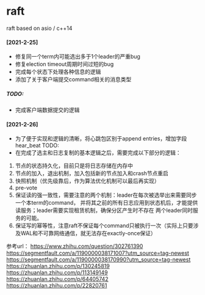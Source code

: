 # raft
raft based on asio / c++14

#### [2021-2-25]
* 修复同一个term内可能选出多于1个leader的严重bug
* 修复election timeout周期时间过短的bug
* 完成每个状态下处理各种信息的逻辑
* 添加了关于客户端提交command相关的消息类型

##### TODO:
* 完成客户端数据提交的逻辑

#### [2021-2-26]
* 为了便于实现和逻辑的清晰，将心跳包区别于append entries，增加字段hear_beat
TODO:
* 在完成了选主和日志复制的基本逻辑之后，需要完成以下部分的逻辑：
1. 节点的状态持久化，目前只是将日志存储在内存中
2. 节点的加入，退出机制，加入包括新的节点加入和crash节点重启
3. 快照机制（优先级靠后，作为算法优化机制可以最后再实现）
4. pre-vote
5. 保证读的强一致性，需要注意的两个机制：leader在每次被选举出来需要同步一个本term的command，
并将其之前的所有日志应用到状态机后，才能提供读服务；leader需要实现租赁机制，确保分区产生时不存在
两个leader同时服务的可能。
6. 保证写的幂等性，注意raft不保证每个command只被执行一次（实际上只要涉及WAL和不可靠网络通信，就无法存在exactly-once保证）

参考url：
https://www.zhihu.com/question/302761390
https://segmentfault.com/a/1190000038171007?utm_source=tag-newest
https://segmentfault.com/a/1190000038170990?utm_source=tag-newest
https://zhuanlan.zhihu.com/p/130245819
https://zhuanlan.zhihu.com/p/113149149
https://zhuanlan.zhihu.com/p/64405742
https://zhuanlan.zhihu.com/p/22820761

